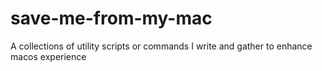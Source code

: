 # save-me-from-my-mac
A collections of utility scripts or commands I write and gather to enhance macos experience
